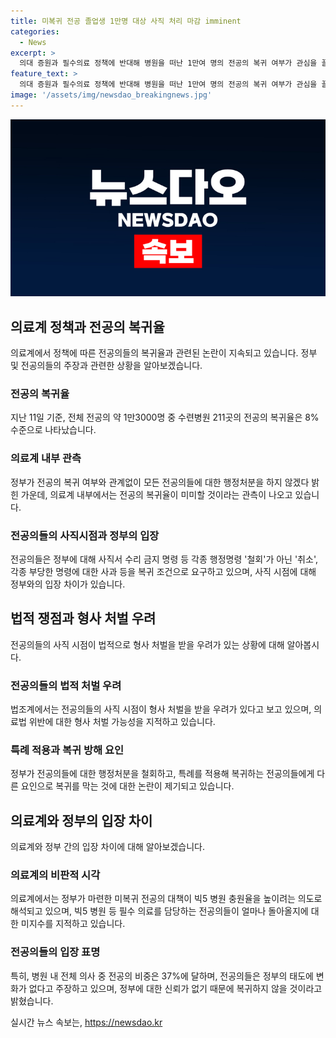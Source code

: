 ```yaml
---
title: 미복귀 전공 졸업생 1만명 대상 사직 처리 마감 imminent
categories:
  - News
excerpt: >
  의대 증원과 필수의료 정책에 반대해 병원을 떠난 1만여 명의 전공의 복귀 여부가 관심을 끌고 있다. 211 곳의 수련병원에서 전공의 복귀율이 8%에 불과하며, 정부의 행정처분에 대한 의문과 전공의들의 요구 사항이 일치하지 않아 복귀가 불가능한 상황이라는 우려가 나온다. 또한, 복귀하지 않는 전공의들에 대한 법적 책임과 재정적 불이익도 우려되며, 이로 인해 의료공백이 불가피해질 수 있다고 지적되고 있다. 
feature_text: >
  의대 증원과 필수의료 정책에 반대해 병원을 떠난 1만여 명의 전공의 복귀 여부가 관심을 끌고 있다. 211 곳의 수련병원에서 전공의 복귀율이 8%에 불과하며, 정부의 행정처분에 대한 의문과 전공의들의 요구 사항이 일치하지 않아 복귀가 불가능한 상황이라는 우려가 나온다. 또한, 복귀하지 않는 전공의들에 대한 법적 책임과 재정적 불이익도 우려되며, 이로 인해 의료공백이 불가피해질 수 있다고 지적되고 있다. 
image: '/assets/img/newsdao_breakingnews.jpg'
---
```


<p><img src="/assets/img/newsdao_breakingnews.jpg" alt="koreaapp 속보" /></p>

<h2 data-ke-size="size26">의료계 정책과 전공의 복귀율</h2>

<p data-ke-size="size16">의료계에서 정책에 따른 전공의들의 복귀율과 관련된 논란이 지속되고 있습니다. 정부 및 전공의들의 주장과 관련한 상황을 알아보겠습니다.</p>

<h3><b>전공의 복귀율</b></h3>

<p data-ke-size="size16">지난 11일 기준, 전체 전공의 약 1만3000명 중 수련병원 211곳의 전공의 복귀율은 8% 수준으로 나타났습니다.</p>

<h3><b>의료계 내부 관측</b></h3>

<p data-ke-size="size16">정부가 전공의 복귀 여부와 관계없이 모든 전공의들에 대한 행정처분을 하지 않겠다 밝힌 가운데, 의료계 내부에서는 전공의 복귀율이 미미할 것이라는 관측이 나오고 있습니다.</p>

<h3><b>전공의들의 사직시점과 정부의 입장</b></h3>

<p data-ke-size="size16">전공의들은 정부에 대해 사직서 수리 금지 명령 등 각종 행정명령 '철회'가 아닌 '취소', 각종 부당한 명령에 대한 사과 등을 복귀 조건으로 요구하고 있으며, 사직 시점에 대해 정부와의 입장 차이가 있습니다.</p>

<h2 data-ke-size="size26">법적 쟁점과 형사 처벌 우려</h2>

<p data-ke-size="size16">전공의들의 사직 시점이 법적으로 형사 처벌을 받을 우려가 있는 상황에 대해 알아봅시다.</p>

<h3><b>전공의들의 법적 처벌 우려</b></h3>

<p data-ke-size="size16">법조계에서는 전공의들의 사직 시점이 형사 처벌을 받을 우려가 있다고 보고 있으며, 의료법 위반에 대한 형사 처벌 가능성을 지적하고 있습니다.</p>

<h3><b>특례 적용과 복귀 방해 요인</b></h3>

<p data-ke-size="size16">정부가 전공의들에 대한 행정처분을 철회하고, 특례를 적용해 복귀하는 전공의들에게 다른 요인으로 복귀를 막는 것에 대한 논란이 제기되고 있습니다.</p>

<h2 data-ke-size="size26">의료계와 정부의 입장 차이</h2>

<p data-ke-size="size16">의료계와 정부 간의 입장 차이에 대해 알아보겠습니다.</p>

<h3><b>의료계의 비판적 시각</b></h3>

<p data-ke-size="size16">의료계에서는 정부가 마련한 미복귀 전공의 대책이 빅5 병원 충원율을 높이려는 의도로 해석되고 있으며, 빅5 병원 등 필수 의료를 담당하는 전공의들이 얼마나 돌아올지에 대한 미지수를 지적하고 있습니다.</p>

<h3><b>전공의들의 입장 표명</b></h3>

<p data-ke-size="size16">특히, 병원 내 전체 의사 중 전공의 비중은 37%에 달하며, 전공의들은 정부의 태도에 변화가 없다고 주장하고 있으며, 정부에 대한 신뢰가 없기 때문에 복귀하지 않을 것이라고 밝혔습니다.</p>
실시간 뉴스 속보는, <a href="https://newsdao.kr" rel="dofollow">https://newsdao.kr</a>


